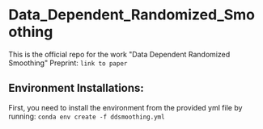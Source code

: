 # Data_Dependent_Randomized_Smoothing
This is the official repo for the work "Data Dependent Randomized Smoothing"
Preprint: `link to paper`

## Environment Installations:
First, you need to install the environment from the provided yml file by running:
`conda env create -f ddsmoothing.yml`

